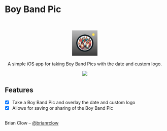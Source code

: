# Boy Band Pic

<br />
<p align="center">
    <img src="logo.png" alt="Logo" width="80" height="80">
  <p align="center">
    A simple iOS app for taking Boy Band Pics with the date and custom logo.
  </p>
</p>

<p align="center">
<img src= "https://media.giphy.com/media/HYOlBKJBqgAfe/giphy.gif" width="400" >

</p>

## Features

- [x] Take a Boy Band Pic and overlay the date and custom logo
- [x] Allows for saving or sharing of the Boy Band Pic

##

Brian Clow – [@brianrclow](https://twitter.com/brianrclow)
